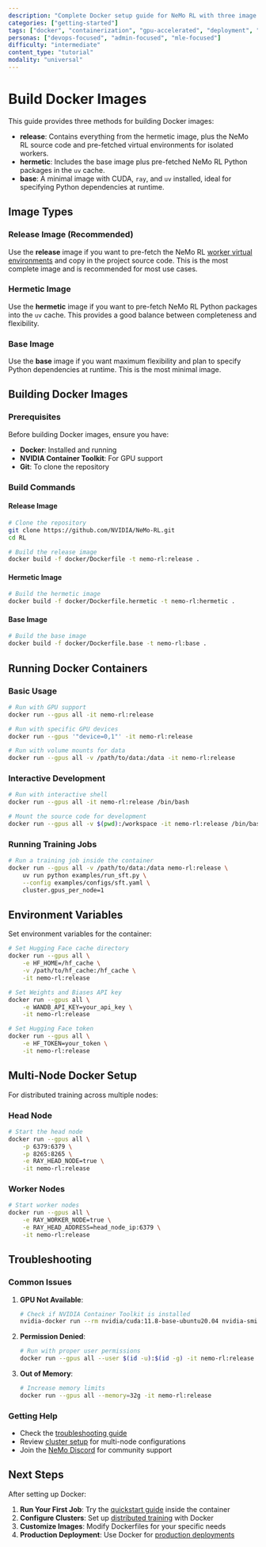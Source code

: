 ```yaml
---
description: "Complete Docker setup guide for NeMo RL with three image types: release, hermetic, and base for different use cases"
categories: ["getting-started"]
tags: ["docker", "containerization", "gpu-accelerated", "deployment", "configuration"]
personas: ["devops-focused", "admin-focused", "mle-focused"]
difficulty: "intermediate"
content_type: "tutorial"
modality: "universal"
---
```


# Build Docker Images

This guide provides three methods for building Docker images:

* **release**: Contains everything from the hermetic image, plus the NeMo RL source code and pre-fetched virtual environments for isolated workers.
* **hermetic**: Includes the base image plus pre-fetched NeMo RL Python packages in the `uv` cache.
* **base**: A minimal image with CUDA, `ray`, and `uv` installed, ideal for specifying Python dependencies at runtime.

## Image Types

### Release Image (Recommended)

Use the **release** image if you want to pre-fetch the NeMo RL [worker virtual environments](local-workstation) and copy in the project source code. This is the most complete image and is recommended for most use cases.

### Hermetic Image

Use the **hermetic** image if you want to pre-fetch NeMo RL Python packages into the `uv` cache. This provides a good balance between completeness and flexibility.

### Base Image

Use the **base** image if you want maximum flexibility and plan to specify Python dependencies at runtime. This is the most minimal image.

## Building Docker Images

### Prerequisites

Before building Docker images, ensure you have:

- **Docker**: Installed and running
- **NVIDIA Container Toolkit**: For GPU support
- **Git**: To clone the repository

### Build Commands

#### Release Image

```bash
# Clone the repository
git clone https://github.com/NVIDIA/NeMo-RL.git
cd RL

# Build the release image
docker build -f docker/Dockerfile -t nemo-rl:release .
```

#### Hermetic Image

```bash
# Build the hermetic image
docker build -f docker/Dockerfile.hermetic -t nemo-rl:hermetic .
```

#### Base Image

```bash
# Build the base image
docker build -f docker/Dockerfile.base -t nemo-rl:base .
```

## Running Docker Containers

### Basic Usage

```bash
# Run with GPU support
docker run --gpus all -it nemo-rl:release

# Run with specific GPU devices
docker run --gpus '"device=0,1"' -it nemo-rl:release

# Run with volume mounts for data
docker run --gpus all -v /path/to/data:/data -it nemo-rl:release
```

### Interactive Development

```bash
# Run with interactive shell
docker run --gpus all -it nemo-rl:release /bin/bash

# Mount the source code for development
docker run --gpus all -v $(pwd):/workspace -it nemo-rl:release /bin/bash
```

### Running Training Jobs

```bash
# Run a training job inside the container
docker run --gpus all -v /path/to/data:/data nemo-rl:release \
    uv run python examples/run_sft.py \
    --config examples/configs/sft.yaml \
    cluster.gpus_per_node=1
```

## Environment Variables

Set environment variables for the container:

```bash
# Set Hugging Face cache directory
docker run --gpus all \
    -e HF_HOME=/hf_cache \
    -v /path/to/hf_cache:/hf_cache \
    -it nemo-rl:release

# Set Weights and Biases API key
docker run --gpus all \
    -e WANDB_API_KEY=your_api_key \
    -it nemo-rl:release

# Set Hugging Face token
docker run --gpus all \
    -e HF_TOKEN=your_token \
    -it nemo-rl:release
```

## Multi-Node Docker Setup

For distributed training across multiple nodes:

### Head Node

```bash
# Start the head node
docker run --gpus all \
    -p 6379:6379 \
    -p 8265:8265 \
    -e RAY_HEAD_NODE=true \
    -it nemo-rl:release
```

### Worker Nodes

```bash
# Start worker nodes
docker run --gpus all \
    -e RAY_WORKER_NODE=true \
    -e RAY_HEAD_ADDRESS=head_node_ip:6379 \
    -it nemo-rl:release
```

## Troubleshooting

### Common Issues

1. **GPU Not Available**:
   ```bash
   # Check if NVIDIA Container Toolkit is installed
   nvidia-docker run --rm nvidia/cuda:11.8-base-ubuntu20.04 nvidia-smi
   ```

2. **Permission Denied**:
   ```bash
   # Run with proper user permissions
   docker run --gpus all --user $(id -u):$(id -g) -it nemo-rl:release
   ```

3. **Out of Memory**:
   ```bash
   # Increase memory limits
   docker run --gpus all --memory=32g -it nemo-rl:release
   ```

### Getting Help

- Check the [troubleshooting guide](../references/troubleshooting)
- Review [cluster setup](cluster.md) for multi-node configurations
- Join the [NeMo Discord](https://discord.gg/nvidia-nemo) for community support

## Next Steps

After setting up Docker:

1. **Run Your First Job**: Try the [quickstart guide](quickstart) inside the container
2. **Configure Clusters**: Set up [distributed training](cluster.md) with Docker
3. **Customize Images**: Modify Dockerfiles for your specific needs
4. **Production Deployment**: Use Docker for [production deployments](../guides/production-support/index)